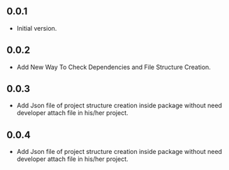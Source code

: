 ## 0.0.1

- Initial version.

## 0.0.2

- Add New Way To Check Dependencies and File Structure Creation.

## 0.0.3

- Add Json file of project structure creation inside package without need developer attach file in his/her project.

## 0.0.4

- Add Json file of project structure creation inside package without need developer attach file in his/her project.